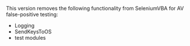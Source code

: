 This version removes the following functionality from SeleniumVBA for AV false-positive testing:
- Logging
- SendKeysToOS 
- test modules